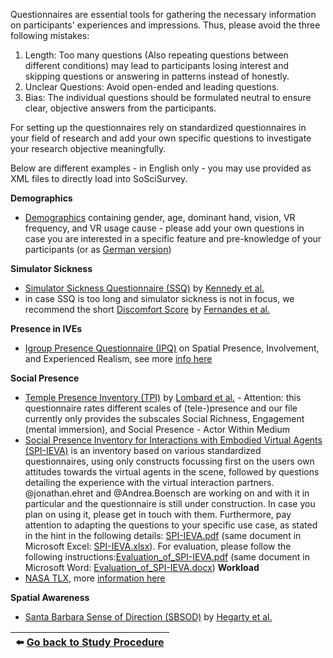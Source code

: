 Questionnaires are essential tools for gathering the necessary information on participants' experiences and impressions. Thus, please avoid the three following mistakes:

1. Length: Too many questions (Also repeating questions between different conditions) may lead to participants losing interest and skipping questions or answering in patterns instead of honestly.
2. Unclear Questions: Avoid open-ended and leading questions.
3. Bias: The individual questions should be formulated neutral to ensure clear, objective answers from the participants.

For setting up the questionnaires rely on standardized questionnaires in your field of research and add your own specific questions to investigate your research objective meaningfully.

Below are different examples - in English only - you may use provided as XML files to directly load into SoSciSurvey.

**Demographics**
- [Demographics](uploads/664aa2ac49fa53861bfc0360ac91cf48/package_Demographics.xml) containing gender, age, dominant hand, vision, VR frequency, and VR usage cause - please add your own questions in case you are interested in a specific feature and pre-knowledge of your participants (or as [German version](uploads/3078b1b8e977c5b3ef149b2335ecc0dc/package_Demographics-Deutsch_2023-02-17.xml))

**Simulator Sickness**
- [Simulator Sickness Questionnaire (SSQ)](uploads/2a117c6241d96f33fbbfedb146688cba/package_SimulatorSicknessQuestionnaire.xml) by [Kennedy et al.](https://www.doi.org/10.1207/s15327108ijap0303_3) 
- in case SSQ is too long and simulator sickness is not in focus, we recommend the short [Discomfort Score](uploads/62259e1d9c8819474b6422aaae5cf8a2/package_DiscomfortScore.xml) by [Fernandes et al.](https://www.doi.org/10.1109/3DUI.2016.7460053)

**Presence in IVEs**
- [Igroup Presence Questionnaire (IPQ)](uploads/85faf404124d694f949659adbb33b22b/package_igroupPresenceQuestionnaire.xml) on Spatial Presence, Involvement, and Experienced Realism, see more [info here](http://www.igroup.org/pq/ipq/index.php)

**Social Presence**
- [Temple Presence Inventory (TPI)](uploads/cc699644d4d5bd8d9774d2ed78f7362e/package_TemplePresenceInventory.xml) by [Lombard et al.](http://matthewlombard.com/research/p2_ab.html) - Attention: this questionnaire rates different scales of (tele-)presence and our file currently only provides the subscales Social Richness, Engagement (mental immersion), and Social Presence - Actor Within Medium
- [Social Presence Inventory for Interactions with Embodied Virtual Agents (SPI-IEVA)](uploads/e8ecbf7fb0a4879ce4383b3d0a09d4b6/package_CombinedSocialPresence.xml) is an inventory based on various standardized questionnaires, using only constructs focussing first on the users own attitudes towards the virtual agents in the scene, followed by questions detailing the experience with the virtual interaction partners. @jonathan.ehret and @Andrea.Boensch are working on and with it in particular and the questionnaire is still under construction. In case you plan on using it, please get in touch with them. Furthermore, pay attention to adapting the questions to your specific use case, as stated in the hint in the following details: [SPI-IEVA.pdf](uploads/b3950f3cb3ec74697c8a2a53243839ba/SPI-IEVA.pdf) (same document in Microsoft Excel: [SPI-IEVA.xlsx](uploads/8bfe790d9b3c1fec4fa710e79943a7df/SPI-IEVA.xlsx)). For evaluation, please follow the following instructions:[Evaluation_of_SPI-IEVA.pdf](uploads/4daa29131141c7048ed8b3cf9cb1ac7a/Evaluation_of_SPI-IEVA.pdf) (same document in Microsoft Word: [Evaluation_of_SPI-IEVA.docx](uploads/085069e24dfe7f731c56a8349c1a15d4/Evaluation_of_SPI-IEVA.docx))
**Workload**
- [NASA TLX](uploads/98917d8bd95c1a0c4c0e59ce08e9546d/package_NASA_TLX.xml), more [information here](https://humansystems.arc.nasa.gov/groups/tlx/)

**Spatial Awareness**
-  [Santa Barbara Sense of Direction (SBSOD)](uploads/d6d04d15af089c00eb6ccfbba700a590/package_SBSOD_Pretest.xml) by [Hegarty et al.](https://hegarty-lab.psych.ucsb.edu/node/226)


|:arrow_left: [Go back to Study Procedure](StudyProcedure)|
|--------------:|